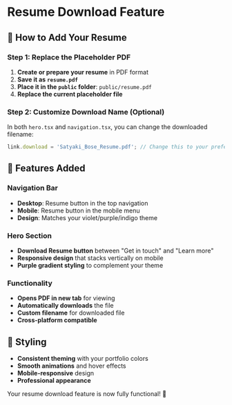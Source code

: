 # Resume Download Feature

## 📄 How to Add Your Resume

### Step 1: Replace the Placeholder PDF
1. **Create or prepare your resume** in PDF format
2. **Save it as `resume.pdf`** 
3. **Place it in the `public` folder**: `public/resume.pdf`
4. **Replace the current placeholder file**

### Step 2: Customize Download Name (Optional)
In both `hero.tsx` and `navigation.tsx`, you can change the downloaded filename:
```javascript
link.download = 'Satyaki_Bose_Resume.pdf'; // Change this to your preferred name
```

## 🎯 Features Added

### Navigation Bar
- **Desktop**: Resume button in the top navigation
- **Mobile**: Resume button in the mobile menu
- **Design**: Matches your violet/purple/indigo theme

### Hero Section  
- **Download Resume button** between "Get in touch" and "Learn more"
- **Responsive design** that stacks vertically on mobile
- **Purple gradient styling** to complement your theme

### Functionality
- **Opens PDF in new tab** for viewing
- **Automatically downloads** the file
- **Custom filename** for downloaded file
- **Cross-platform compatible**

## 🎨 Styling
- **Consistent theming** with your portfolio colors
- **Smooth animations** and hover effects
- **Mobile-responsive** design
- **Professional appearance**

Your resume download feature is now fully functional! 🚀
